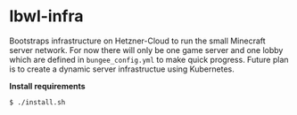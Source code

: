 lbwl-infra
==========

Bootstraps infrastructure on Hetzner-Cloud to run the small Minecraft server network. For now there will only be one game server and one lobby which are defined in `bungee_config.yml` to make quick progress. Future plan is to create a dynamic server infrastructue using Kubernetes.

**Install requirements**
```
$ ./install.sh
```
